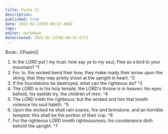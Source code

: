 ```yaml
---
title: Psalm_11
description: 
published: true
date: 2022-02-23T05:08:57.405Z
tags: 
editor: markdown
dateCreated: 2022-02-23T05:08:55.677Z
---
```


 Book:: [[Psalm]]
 1. In the LORD put I my trust: how say ye to my soul, Flee as a bird to your mountain? ^1
 2. For, lo, the wicked bend their bow, they make ready their arrow upon the string, that they may privily shoot at the upright in heart. ^2
 3. If the foundations be destroyed, what can the righteous do? ^3
 4. The LORD is in his holy temple, the LORD's throne is in heaven: his eyes behold, his eyelids try, the children of men. ^4
 5. The LORD trieth the righteous: but the wicked and him that loveth violence his soul hateth. ^5
 6. Upon the wicked he shall rain snares, fire and brimstone, and an horrible tempest: this shall be the portion of their cup. ^6
 7. For the righteous LORD loveth righteousness; his countenance doth behold the upright. ^7
